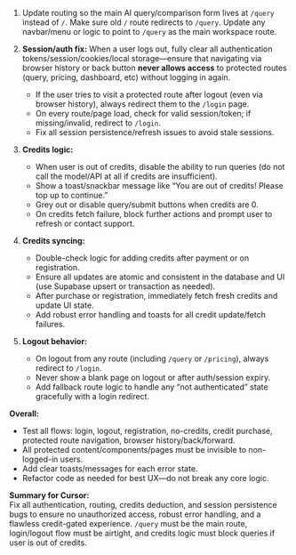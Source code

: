 1. Update routing so the main AI query/comparison form lives at `/query` instead of `/`. Make sure old `/` route redirects to `/query`. Update any navbar/menu or logic to point to `/query` as the main workspace route.

2. **Session/auth fix:** When a user logs out, fully clear all authentication tokens/session/cookies/local storage—ensure that navigating via browser history or back button **never allows access** to protected routes (query, pricing, dashboard, etc) without logging in again.  
   - If the user tries to visit a protected route after logout (even via browser history), always redirect them to the `/login` page.
   - On every route/page load, check for valid session/token; if missing/invalid, redirect to `/login`.
   - Fix all session persistence/refresh issues to avoid stale sessions.

3. **Credits logic:**  
   - When user is out of credits, disable the ability to run queries (do not call the model/API at all if credits are insufficient).
   - Show a toast/snackbar message like “You are out of credits! Please top up to continue.”
   - Grey out or disable query/submit buttons when credits are 0.
   - On credits fetch failure, block further actions and prompt user to refresh or contact support.

4. **Credits syncing:**  
   - Double-check logic for adding credits after payment or on registration.  
   - Ensure all updates are atomic and consistent in the database and UI (use Supabase upsert or transaction as needed).
   - After purchase or registration, immediately fetch fresh credits and update UI state.
   - Add robust error handling and toasts for all credit update/fetch failures.

5. **Logout behavior:**  
   - On logout from any route (including `/query` or `/pricing`), always redirect to `/login`.
   - Never show a blank page on logout or after auth/session expiry.  
   - Add fallback route logic to handle any “not authenticated” state gracefully with a login redirect.

**Overall:**
- Test all flows: login, logout, registration, no-credits, credit purchase, protected route navigation, browser history/back/forward.
- All protected content/components/pages must be invisible to non-logged-in users.
- Add clear toasts/messages for each error state.
- Refactor code as needed for best UX—do not break any core logic.

**Summary for Cursor:**  
Fix all authentication, routing, credits deduction, and session persistence bugs to ensure no unauthorized access, robust error handling, and a flawless credit-gated experience. `/query` must be the main route, login/logout flow must be airtight, and credits logic must block queries if user is out of credits.

